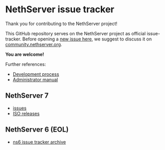 # NethServer issue tracker

Thank you for contributing to the NethServer project!

This GitHub repository serves on the NethServer project as official
issue-tracker.  Before opening a [new issue here](https://github.com/NethServer/dev/issues/new/choose), we suggest to discuss it on
[community.nethserver.org](http://community.nethserver.org).

**You are welcome!**

Further references:

* [Development process](http://docs.nethserver.org/projects/nethserver-devel/en/v7/development_process.html)
* [Administrator manual](http://docs.nethserver.org/en/v7/)

## NethServer 7

* [issues](https://github.com/NethServer/dev/issues)
* [ISO releases](http://docs.nethserver.org/en/latest/nscom_releases.html)

## NethServer 6 (EOL)

* [ns6 issue tracker archive](http://dev.nethserver.org)

